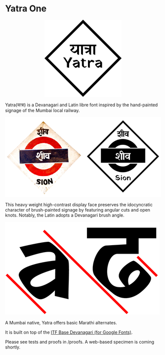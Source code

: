# Yatra One
<p align="center">
	<img src="/specimen/in-progress/yatra.png" height="250" width="250">
</p>

Yatra(यात्रा) is a Devanagari and Latin libre font inspired by the hand-painted signage of the Mumbai local railway. 

![Mumbai Rail](/specimen/in-progress/sion.png)

This heavy weight high-contrast display face preserves the idocyncratic character of brush-painted signage by featuring angular cuts and open knots. Notably, the Latin adopts a Devanagari brush angle.

![Yatra brush angle](/specimen/in-progress/angle.png)

A Mumbai native, Yatra offers basic Marathi alternates.

It is built on top of the [ITF Base Devanagari (for Google Fonts)](https://github.com/itfoundry/base-devanagari-gf). 

Please see tests and proofs in /proofs. A web-based specimen is coming shortly.


